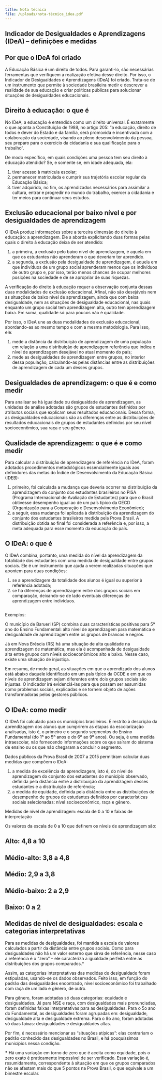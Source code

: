 ```yaml
---
title: Nota técnica
file: /uploads/nota-técnica_idea.pdf
---
```

## Indicador de Desigualdades e Aprendizagens (IDeA) – definições e medidas

## Por que o IDeA foi criado

A Educação Básica é um direito de todos. Para garanti-lo, são necessárias ferramentas que verifiquem a realização efetiva desse direito. Por isso, o Indicador de Desigualdades e Aprendizagens (IDeA) foi criado. Trata-se de um instrumento que permite à sociedade brasileira medir e descrever a realidade de sua educação e criar políticas públicas para solucionar situações de desigualdades educacionais.

## Direito à educação: o que é

No IDeA, a educação é entendida como um direito universal. É exatamente o que aponta a Constituição de 1988, no artigo 205: “a educação, direito de todos e dever do Estado e da família, será promovida e incentivada com a colaboração da sociedade, visando ao pleno desenvolvimento da pessoa, seu preparo para o exercício da cidadania e sua qualificação para o trabalho”.

De modo específico, em quais condições uma pessoa tem seu direito à educação atendido? Se, e somente se, em idade adequada, ela:

1. tiver acesso à matrícula escolar;
2. permanecer matriculada e cumprir sua trajetória escolar regular da Educação Básica;
3. tiver adquirido, no fim, os aprendizados necessários para assimilar a cultura, entrar e progredir no mundo do trabalho, exercer a cidadania e ter meios para continuar seus estudos.

## Exclusão educacional por baixo nível e por desigualdades de aprendizagem

O IDeA produz informações sobre a terceira dimensão do direito à educação: a aprendizagem. Ele a aborda explicitando duas formas pelas quais o direito à educação deixa de ser atendido:

1. a primeira, a exclusão pelo baixo nível de aprendizagem, é aquela em que os estudantes não aprenderam o que deveriam ter aprendido.
2. a segunda, a exclusão pela desigualdade de aprendizagem, é aquela em que indivíduos de um grupo social aprenderam menos que os indivíduos de outro grupo e, por isso, terão menos chances de ocupar melhores posições na sociedade e de se apropriar de suas riquezas.

A verificação do direito à educação requer a observação conjunta dessas duas modalidades de exclusão educacional. Afinal, não são desejáveis nem as situações de baixo nível de aprendizagem, ainda que com baixa desigualdade, nem as situações de desigualdade educacional, nas quais enquanto um grupo social tem aprendizagem alta, outro tem aprendizagem baixa. Em suma, qualidade só para poucos não é qualidade.

Por isso, o IDeA une as duas modalidades de exclusão educacional, abordando-as ao mesmo tempo e com a mesma metodologia. Para isso, ele:

1. mede a distância da distribuição de aprendizagem de uma população em relação a uma distribuição de aprendizagem referência que indica o nível de aprendizagem desejável no atual momento do país;
2. mede as desigualdades de aprendizagem entre grupos, no interior dessa população, calculando-as pelas distâncias entre as distribuições de aprendizagem de cada um desses grupos.

## Desigualdades de aprendizagem: o que é e como medir

Para analisar se há igualdade ou desigualdade de aprendizagem, as unidades de análise adotadas são grupos de estudantes definidos por atributos sociais que explicam seus resultados educacionais. Dessa forma, as desigualdades educacionais são as diferenças entre as distribuições de resultados educacionais de grupos de estudantes definidos por seu nível socioeconômico, sua raça e seu gênero.

## Qualidade de aprendizagem: o que é e como medir

Para calcular a distribuição de aprendizagem de referência no IDeA, foram adotados procedimentos metodológicos essencialmente iguais aos definidores das metas do Índice de Desenvolvimento da Educação Básica (IDEB):

1. primeiro, foi calculada a mudança que deveria ocorrer na distribuição da aprendizagem do conjunto dos estudantes brasileiros no PISA (Programa Internacional de Avaliação de Estudantes) para que o Brasil obtivesse desempenho igual ao de um país típico da OECD (Organização para a Cooperação e Desenvolvimento Econômico);
2. a seguir, essa mudança foi aplicada à distribuição da aprendizagem do conjunto dos estudantes brasileiros medida pela Prova Brasil. A distribuição obtida ao final foi considerada a referência e, por isso, a meta adequada para esse momento da educação do país.

## O IDeA: o que é

O IDeA combina, portanto, uma medida do nível da aprendizagem da totalidade dos estudantes com uma medida de desigualdade entre grupos sociais. Ele é um instrumento que ajuda a verem realizadas situações que apontem para duas condições:

1. se a aprendizagem da totalidade dos alunos é igual ou superior à referência adotada;
2. se há diferenças de aprendizagem entre dois grupos sociais em comparação, deixando-se de lado eventuais diferenças de aprendizagem entre indivíduos.

## 

Exemplos:

O município de Barueri (SP) combina duas características positivas para 5º ano do Ensino Fundamental: alto nível de aprendizagem para matemática e desigualdade de aprendizagem entre os grupos de brancos e negros.

Já em Nova Bréscia (RS) há uma situação de alta qualidade na aprendizagem de matemática, mas ela é acompanhada de desigualdade alta entre grupos com níveis socioeconômicos alto e baixo. Nesse caso, existe uma situação de injustiça.

Em resumo, de modo geral, as situações em que o aprendizado dos alunos está abaixo daquele identificado em um país típico da OCDE e em que os níveis de aprendizagem sejam diferentes entre dois grupos sociais são injustas. O indicador irá evidenciá-las para que possam ser assumidas como problemas sociais, explicadas e se tornem objeto de ações transformadoras pelos gestores públicos.

## O IDeA: como medir

O IDeA foi calculado para os municípios brasileiros. É restrito à descrição da aprendizagem dos alunos que cumprirem as etapas da escolarização analisadas, isto é, o primeiro e o segundo segmentos do Ensino Fundamental (do 1º ao 5º anos e do 6º ao 9º anos). Ou seja, é uma medida intraescolar, não fornecendo informações sobre os que saíram do sistema de ensino ou os que não chegaram a concluir o segmento.

Dados públicos da Prova Brasil de 2007 a 2015 permitiram calcular duas medidas que compõem o IDeA:

1. a medida de excelência da aprendizagem, isto é, do nível de aprendizagem do conjunto dos estudantes do município observado, definida pela distância entre a distribuição da aprendizagem desses estudantes e a distribuição de referência;
2. a medida de equidade, definida pela distância entre as distribuições de desempenho de grupos de estudantes definidos por características sociais selecionadas: nível socioeconômico, raça e gênero.

Medidas de nível de aprendizagem: escala de 0 a 10 e faixas de interpretação

Os valores da escala de 0 a 10 que definem os níveis de aprendizagem são:

## Alto:	4,8 a 10

## Médio-alto: 3,8 a 4,8

## Médio: 2,9 a 3,8

## Médio-baixo: 2 a 2,9

## Baixo: 0 a 2

## 

## Medidas de nível de desigualdades: escala e categorias interpretativas

Para as medidas de desigualdades, foi mantida a escala de valores calculados a partir da distância entre grupos sociais. Como para desigualdades não há um valor externo que sirva de referência, nesse caso a referência é o “zero” – ele caracteriza a igualdade perfeita entre as distribuições dos grupos comparados.* 

Assim, as categorias interpretativas das medidas de desigualdade foram estipuladas, usando-se os dados observados. Feito isso, em função do padrão das desigualdades encontrado, nível socioeconômico foi trabalhado com raça de um lado e gênero, de outro. 

Para gênero, foram adotadas só duas categorias: equidade e desigualdades. Já para NSE e raça, com desigualdades mais pronunciadas, foram definidas faixas interpretativas para as desigualdades. Para o 5o ano do Fundamental, as desigualdades foram agrupadas em: desigualdade, desigualdade alta e desigualdade extrema. Para o 9o ano, foram adotadas só duas faixas: desigualdades e desigualdades altas.

Por fim, é necessário mencionar as “situações atípicas”: elas contrariam o padrão conhecido das desigualdades no Brasil, e há pouquíssimos municípios nessa condição.

**\*** Há uma variação em torno de zero que é aceita como equidade, pois o zero exato é praticamente impossível de ser verificado. Essa variação é, resumidamente, correspondente à situação em que os grupos comparados não se afastam mais do que 5 pontos na Prova Brasil, o que equivale a um bimestre escolar. 

##
